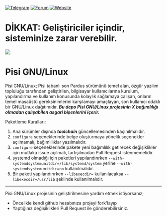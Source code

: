 [![Telegram](https://img.shields.io/badge/Telegram-Pisi%20GNU%2FLinux-blue)](https://t.me/joinchat/DnOmFNS_KOjzEpnn)
[![Forum](https://img.shields.io/badge/Forum-Pisi%20GNU%2FLinux-orange)](https://pisilinux.org/forum)
[![Website](https://img.shields.io/badge/Website-Pisi%20GNU%2FLinux-green)](https://pisilinux.org/)
# DİKKAT: Geliştiriciler içindir, sisteminize zarar verebilir.
![](https://github.com/PisiLinuxNew/package-manager/blob/master/data/tray-zero.png)

# Pisi GNU/Linux
Pisi GNU/Linux; Pisi tabanlı son Pardus sürümünü temel alan, özgür yazılım topluluğu tarafından geliştirilen, bilgisayar kullanıcılarına kurulum, yapılandırma ve kullanım konusunda kolaylık sağlamaya çalışan, onların temel masaüstü gereksinimlerini karşılamayı amaçlayan, son kullanıcı odaklı bir GNU/Linux dağıtımıdır. **_Bu depo Pisi GNU/Linux projesinin X bağımlılığı olmadan çalışabilen asgari bişenlerini içerir._**


Paketleme Kuralları;

1. Ana sürümler dışında **_toolchain_** güncellemesinden kaçınılmalıdır.
1. ```configure``` seçeneklerinde belge oluşturmaya yönelik seçenekler açılmamalı, bağımlılıklar yazılmalıdır.
1. ```configure``` seçeneklerinde pakete yeni bağımlılık getirecek değişiklikler için mutlaka issue açılmalı, tartışılmadan Pull Request istenmemelidir.
1. systemd olmadığı için paketleri yapılandırırken ```--with-systemdsystemunitdir=/lib/systemd/system``` yerine ```--with-systemdsystemunitdir=no``` kullanılmalıdır.
1. Bir paketi yapılandırırken ```--libexecdir=``` kullanılacaksa ```--libexecdir=/usr/lib``` şeklinde kullanılmalıdır.
---------------------------------------------------------------------
Pisi GNU/Linux projesinin geliştirilmesine yardım etmek istiyorsanız;
* Öncelikle kendi github hesabınıza projeyi fork'layıp
* Yaptığınız değişiklikleri Pull Request ile gönderebilirsiniz. 
